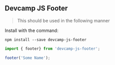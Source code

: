 ## Devcamp JS Footer

>This should be used in the following manner

Install with the command:

```
npm install --save devcamp-js-footer
```


```javascript
import { footer} from 'devcamp-js-footer';

footer('Some Name');
```